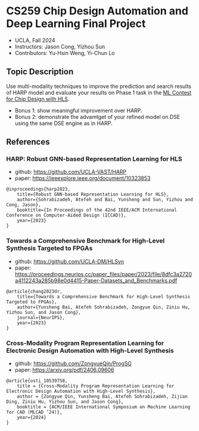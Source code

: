 # CS259 Chip Design Automation and Deep Learning Final Project
- UCLA, Fall 2024
- Instructors: Jason Cong, Yizhou Sun
- Contributors: Yu-Hsin Weng, Yi-Chun Lo
## Topic Description
Use multi-modality techniques to improve the prediction and search results of HARP model and evaluate your results on Phase 1 task in the [ML Contest for Chip Design with HLS](https://kaggle.com/competitions/machine-learning-contest-for-high-level-synthesis).  
- Bonus 1: show meaningful improvement over HARP.
- Bonus 2: demonstrate the advamtget of your refined model on DSE using the same DSE engine as in HARP.
## References
### HARP:  Robust GNN-based Representation Learning for HLS
- github: https://github.com/UCLA-VAST/HARP
- paper: https://ieeexplore.ieee.org/document/10323853

```
@inproceedings{harp2023,
    title={Robust GNN-based Representation Learning for HLS},
    author={Sohrabizadeh, Atefeh and Bai, Yunsheng and Sun, Yizhou and Cong, Jason},
    booktitle={In Proceedings of the 42nd IEEE/ACM International Conference on Computer-Aided Design (ICCAD)},
    year={2023}
}
```
### Towards a Comprehensive Benchmark for High-Level Synthesis Targeted to FPGAs
- github: https://github.com/UCLA-DM/HLSyn
- paper: https://proceedings.neurips.cc/paper_files/paper/2023/file/8dfc3a2720a4112243a285b98e0d4415-Paper-Datasets_and_Benchmarks.pdf
```
@article{chang2023dr,
    title={Towards a Comprehensive Benchmark for High-Level Synthesis Targeted to FPGAs},
    author={Yunsheng Bai, Atefeh Sohrabizadeh, Zongyue Qin, Ziniu Hu, Yizhou Sun, and Jason Cong},
    journal={NeurIPS},
    year={2023}
}
```
### Cross-Modality Program Representation Learning for Electronic Design Automation with High-Level Synthesis
- github: https://github.com/ZongyueQin/ProgSG
- paper: https://arxiv.org/pdf/2406.09606
```
@article{osti_10539758,
    title = {Cross-Modality Program Representation Learning for Electronic Design Automation with High-Level Synthesis},
    author = {Zongyue Qin, Yunsheng Bai, Atefeh Sohrabizadeh, Zijian Ding, Ziniu Hu, Yizhou Sun, and Jason Cong},
    booktitle = {ACM/IEEE International Symposium on Machine Learning for CAD (MLCAD ’24)},
    year={2024}
}
```
